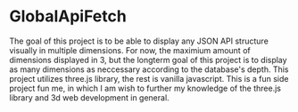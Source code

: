 # GlobalApiFetch
The goal of this project is to be able to display any JSON API structure visually in multiple dimensions. For now, the maximium amount of dimensions displayed in 3,
but the longterm goal of this project is to display as many dimensions as neccessary according to the database's depth. This project utilizes
three.js library, the rest is vanilla javascript. This is a fun side project fun me, in which I am wish to further my knowledge of the three.js library and
3d web development in general.
